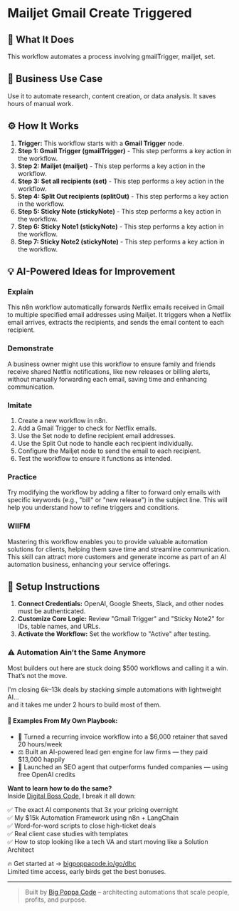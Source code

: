# Mailjet Gmail Create Triggered

## 🚀 What It Does
This workflow automates a process involving gmailTrigger, mailjet, set.

## 💼 Business Use Case
Use it to automate research, content creation, or data analysis. It saves hours of manual work.

## ⚙️ How It Works
1.  **Trigger:** This workflow starts with a **Gmail Trigger** node.
2. **Step 1: Gmail Trigger (gmailTrigger)** - This step performs a key action in the workflow.
3. **Step 2: Mailjet (mailjet)** - This step performs a key action in the workflow.
4. **Step 3: Set all recipients (set)** - This step performs a key action in the workflow.
5. **Step 4: Split Out recipients (splitOut)** - This step performs a key action in the workflow.
6. **Step 5: Sticky Note (stickyNote)** - This step performs a key action in the workflow.
7. **Step 6: Sticky Note1 (stickyNote)** - This step performs a key action in the workflow.
8. **Step 7: Sticky Note2 (stickyNote)** - This step performs a key action in the workflow.

## 💡 AI-Powered Ideas for Improvement
### Explain
This n8n workflow automatically forwards Netflix emails received in Gmail to multiple specified email addresses using Mailjet. It triggers when a Netflix email arrives, extracts the recipients, and sends the email content to each recipient.

### Demonstrate
A business owner might use this workflow to ensure family and friends receive shared Netflix notifications, like new releases or billing alerts, without manually forwarding each email, saving time and enhancing communication.

### Imitate
1. Create a new workflow in n8n.
2. Add a Gmail Trigger to check for Netflix emails.
3. Use the Set node to define recipient email addresses.
4. Use the Split Out node to handle each recipient individually.
5. Configure the Mailjet node to send the email to each recipient.
6. Test the workflow to ensure it functions as intended.

### Practice
Try modifying the workflow by adding a filter to forward only emails with specific keywords (e.g., "bill" or "new release") in the subject line. This will help you understand how to refine triggers and conditions.

### WIIFM
Mastering this workflow enables you to provide valuable automation solutions for clients, helping them save time and streamline communication. This skill can attract more customers and generate income as part of an AI automation business, enhancing your service offerings.

## 🔧 Setup Instructions
1. **Connect Credentials:** OpenAI, Google Sheets, Slack, and other nodes must be authenticated.
2. **Customize Core Logic:** Review "Gmail Trigger" and "Sticky Note2" for IDs, table names, and URLs.
3. **Activate the Workflow:** Set the workflow to "Active" after testing.

### ⚠️ Automation Ain’t the Same Anymore

Most builders out here are stuck doing $500 workflows and calling it a win.  
That’s not the move.  

I'm closing $6k–$13k deals by stacking simple automations with lightweight AI...  
and it takes me under 2 hours to build most of them.

#### 🧠 Examples From My Own Playbook:
- 🔁 Turned a recurring invoice workflow into a $6,000 retainer that saved 20 hours/week  
- ⚖️ Built an AI-powered lead gen engine for law firms — they paid $13,000 happily  
- 🚀 Launched an SEO agent that outperforms funded companies — using free OpenAI credits  

**Want to learn how to do the same?**  
Inside [Digital Boss Code](https://bigpoppacode.io/go/dbc), I break it all down:

✅ The exact AI components that 3x your pricing overnight  
✅ My $15k Automation Framework using n8n + LangChain  
✅ Word-for-word scripts to close high-ticket deals  
✅ Real client case studies with templates  
✅ How to stop looking like a tech VA and start moving like a Solution Architect  

🔥 Get started at → [bigpoppacode.io/go/dbc](https://bigpoppacode.io/go/dbc)  
Limited time access, early birds get the best bonuses.

---
> Built by [Big Poppa Code](https://bigpoppacode.io) – architecting automations that scale people, profits, and purpose.
